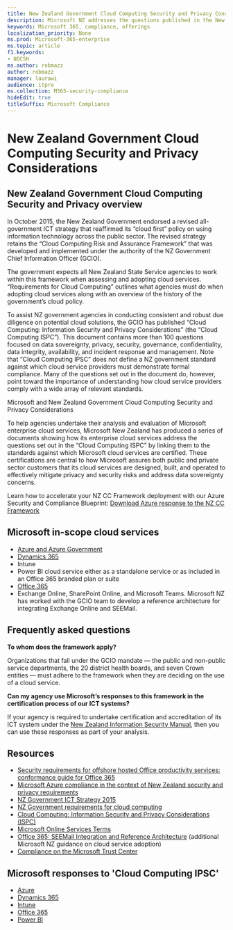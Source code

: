 ```yaml
---
title: New Zealand Government Cloud Computing Security and Privacy Considerations
description: Microsoft NZ addresses the questions published in the New Zealand cloud computing framework.
keywords: Microsoft 365, compliance, offerings
localization_priority: None
ms.prod: Microsoft-365-enterprise
ms.topic: article
f1.keywords:
- NOCSH
ms.author: robmazz
author: robmazz
manager: laurawi
audience: itpro
ms.collection: M365-security-compliance
hideEdit: true
titleSuffix: Microsoft Compliance
---
```


# New Zealand Government Cloud Computing Security and Privacy Considerations

## New Zealand Government Cloud Computing Security and Privacy overview

In October 2015, the New Zealand Government endorsed a revised all-government ICT strategy that reaffirmed its “cloud first” policy on using information technology across the public sector. The revised strategy retains the “Cloud Computing Risk and Assurance Framework” that was developed and implemented under the authority of the NZ Government Chief Information Officer (GCIO).

The government expects all New Zealand State Service agencies to work within this framework when assessing and adopting cloud services. “Requirements for Cloud Computing” outlines what agencies must do when adopting cloud services along with an overview of the history of the government’s cloud policy.

To assist NZ government agencies in conducting consistent and robust due diligence on potential cloud solutions, the GCIO has published “Cloud Computing: Information Security and Privacy Considerations” (the “Cloud Computing ISPC”). This document contains more than 100 questions focused on data sovereignty, privacy, security, governance, confidentiality, data integrity, availability, and incident response and management. Note that “Cloud Computing IPSC” does not define a NZ government standard against which cloud service providers must demonstrate formal compliance. Many of the questions set out in the document do, however, point toward the importance of understanding how cloud service providers comply with a wide array of relevant standards.

Microsoft and New Zealand Government Cloud Computing Security and Privacy Considerations

To help agencies undertake their analysis and evaluation of Microsoft enterprise cloud services, Microsoft New Zealand has produced a series of documents showing how its enterprise cloud services address the questions set out in the “Cloud Computing ISPC” by linking them to the standards against which Microsoft cloud services are certified. These certifications are central to how Microsoft assures both public and private sector customers that its cloud services are designed, built, and operated to effectively mitigate privacy and security risks and address data sovereignty concerns.

Learn how to accelerate your NZ CC Framework deployment with our Azure Security and Compliance Blueprint: [Download Azure response to the NZ CC Framework](https://gallery.technet.microsoft.com/Response-to-GCIO-Cloud-e117bbb9)

## Microsoft in-scope cloud services

- [Azure and Azure Government](https://aka.ms/AzureCompliance)
- [Dynamics 365](https://aka.ms/d365-compliance-list)
- Intune
- Power BI cloud service either as a standalone service or as included in an Office 365 branded plan or suite
- [Office 365](https://go.microsoft.com/fwlink/p/?LinkID=2077751)
- Exchange Online, SharePoint Online, and Microsoft Teams. Microsoft NZ has worked with the GCIO team to develop a reference architecture for integrating Exchange Online and SEEMail.

## Frequently asked questions

**To whom does the framework apply?**

Organizations that fall under the GCIO mandate — the public and non-public service departments, the 20 district health boards, and seven Crown entities — must adhere to the framework when they are deciding on the use of a cloud service.

**Can my agency use Microsoft’s responses to this framework in the certification process of our ICT systems?**

If your agency is required to undertake certification and accreditation of its ICT system under the [New Zealand Information Security Manual](https://go.microsoft.com/fwlink/p/?linkid=2099496), then you can use these responses as part of your analysis.

## Resources

- [Security requirements for offshore hosted Office productivity services: conformance guide for Office 365](https://aka.ms/o365-gcio-conformance-guidance)
- [Microsoft Azure compliance in the context of New Zealand security and privacy requirements](https://aka.ms/azurecompliancenewzealand)
- [NZ Government ICT Strategy 2015](https://www.ict.govt.nz/strategy-and-action-plan/strategy/)
- [NZ Government requirements for cloud computing](https://aka.ms/NZ-Cloud-Requirements)
- [Cloud Computing: Information Security and Privacy Considerations (ISPC)](https://www.digital.govt.nz/standards-and-guidance/technology-and-architecture/cloud-services/)
- [Microsoft Online Services Terms](https://aka.ms/Online-Services-Terms)
- [Office 365: SEEMail Integration and Reference Architecture](https://download.microsoft.com/download/8/5/9/859CDCEE-D293-47D8-9B6A-670B108B48E1/Microsoft_Office_365_white_paper_EN_US.pdf) (additional Microsoft NZ guidance on cloud service adoption)
- [Compliance on the Microsoft Trust Center](https://www.microsoft.com/trust-center/compliance/compliance-overview)

## Microsoft responses to 'Cloud Computing IPSC'

- [Azure](https://aka.ms/Azure-NZ-response)
- [Dynamics 365](https://aka.ms/d365-nz-response)
- [Intune](https://aka.ms/Intune-NZ-response)
- [Office 365](https://aka.ms/O365-NZ-Response)
- [Power BI](https://download.microsoft.com/download/5/1/7/51726B9B-2E76-49C4-9D4F-A36BF025CB93/Response-to-GCIO-105-questions-Power-BI.pdf)
